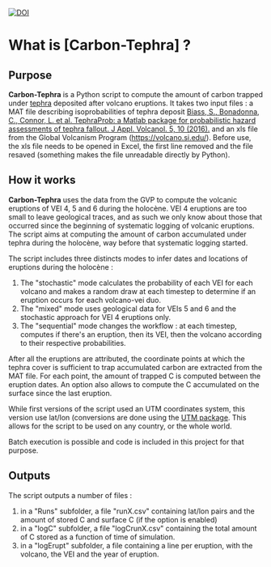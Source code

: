 [![DOI](https://zenodo.org/badge/DOI/10.5281/zenodo.10958530.svg)](https://doi.org/10.5281/zenodo.10958530)

# What is [Carbon-Tephra] ?
## Purpose
**Carbon-Tephra** is a Python script to compute the amount of carbon trapped under [tephra](https://en.wikipedia.org/wiki/Tephra) deposited after volcano eruptions. It takes two input files : a MAT file describing isoprobabilities of tephra deposit [Biass, S., Bonadonna, C., Connor, L. et al. TephraProb: a Matlab package for probabilistic hazard assessments of tephra fallout. J Appl. Volcanol. 5, 10 (2016).](https://doi.org/10.1186/s13617-016-0050-5) and an xls file from the Global Volcanism Program (https://volcano.si.edu/).
Before use, the xls file needs to be opened in Excel, the first line removed and the file resaved (something makes the file unreadable directly by Python).

## How it works
**Carbon-Tephra** uses the data from the GVP to compute the volcanic eruptions of VEI 4, 5 and 6 during the holocène. VEI 4 eruptions are too small to leave geological traces, and as such we only know about those that occurred since the beginning of systematic logging of volcanic eruptions. The script aims at computing the amount of carbon accumulated under tephra during the holocène, way before that systematic logging started.

The script includes three distincts modes to infer dates and locations of eruptions during the holocène :

1. The "stochastic" mode calculates the probability of each VEI for each volcano and makes a random draw at each timestep to determine if an eruption occurs for each volcano-vei duo.
2. The "mixed" mode uses geological data for VEIs 5 and 6 and the stochastic approach for VEI 4 eruptions only.
3. The "sequential" mode changes the workflow : at each timestep, computes if there's an eruption, then its VEI, then the volcano according to their respective probabilities.

After all the eruptions are attributed, the coordinate points at which the tephra cover is sufficient to trap accumulated carbon are extracted from the MAT file. For each point, the amount of trapped C is computed between the eruption dates. An option also allows to compute the C accumulated on the surface since the last eruption.

While first versions of the script used an UTM coordinates system, this version use lat/lon (conversions are done using the [UTM package](https://github.com/Turbo87/utm). This allows for the script to be used on any country, or the whole world.

Batch execution is possible and code is included in this project for that purpose.

## Outputs
The script outputs a number of files :
1. in a "Runs" subfolder, a file "runX.csv" containing lat/lon pairs and the amount of stored C and surface C (if the option is enabled)
2. in a "logC" subfolder, a file "logCrunX.csv" containing the total amount of C stored as a function of time of simulation.
3. in a "logErupt" subfolder, a file containing a line per eruption, with the volcano, the VEI and the year of eruption.

